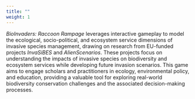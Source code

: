 ```yaml
---
title: ""
weight: 1
---
```


*BioInvaders: Raccoon Rampage* leverages interactive gameplay to model the ecological, socio-political, and ecosystem service dimensions of invasive species management, drawing on research from EU-funded projects *InvaSiBES* and *AlienScenarios*. These projects focus on understanding the impacts of invasive species on biodiversity and ecosystem services while developing future invasion scenarios. This game aims to engage scholars and practitioners in ecology, environmental policy, and education, providing a valuable tool for exploring real-world biodiversity conservation challenges and the associated decision-making processes.
